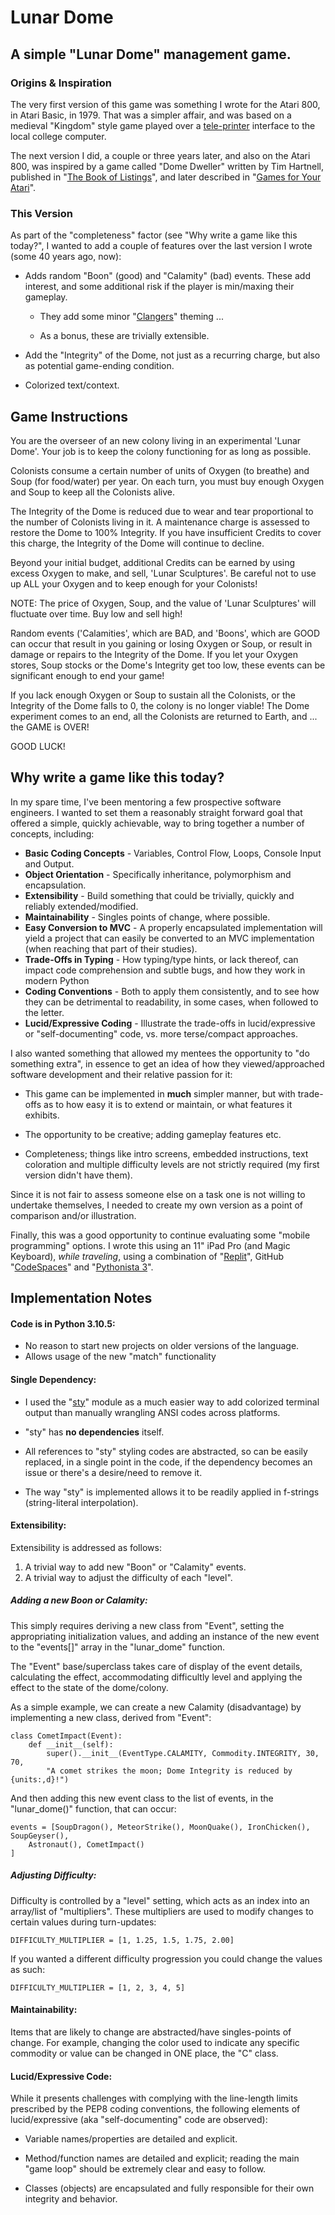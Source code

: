 # Lunar Dome 
## A simple "Lunar Dome" management game.

### Origins & Inspiration
The very first version of this game was something I wrote for the Atari 800, in Atari Basic, in 1979.  That was a simpler affair, and was based on a medieval "Kingdom" style game played over a [tele-printer](https://en.wikipedia.org/wiki/Teleprinter) interface to the local college computer.

The next version I did, a couple or three years later, and also on the Atari 800, was inspired by a game called "Dome Dweller" written by Tim Hartnell, published in "[The Book of Listings](http://bbcmicro.co.uk/game.php?id=3169)", and later described in "[Games for Your Atari](https://atariage.com/forums/topic/292136-games-for-your-atari-book/)".

### This Version
As part of the "completeness" factor (see "Why write a game like this today?", I wanted to add a couple of features over the last version I wrote (some 40 years ago, now):

* Adds random "Boon" (good) and "Calamity" (bad) events.  These add interest, and some additional risk if the player is min/maxing their gameplay.

	* They add some minor "[Clangers](https://en.wikipedia.org/wiki/Clangers)" theming ...
	
	* As a bonus, these are trivially extensible.	

* Add the "Integrity" of the Dome, not just as a recurring charge, but also as potential game-ending condition.

* Colorized text/context.

## Game Instructions

You are the overseer of an new colony living in an experimental 'Lunar Dome'.
Your job is to keep the colony functioning for as long as possible.

Colonists consume a certain number of units of Oxygen (to breathe) and Soup (for food/water) per year. On each turn, you must buy enough Oxygen and Soup to keep all the Colonists alive.

The Integrity of the Dome is reduced due to wear and tear proportional to the number of Colonists living in it. A maintenance charge is assessed to restore the Dome to 100% Integrity. If you have insufficient Credits to cover this charge, the Integrity of the Dome will continue to decline.

Beyond your initial budget, additional Credits can be earned by using excess Oxygen to make, and sell, 'Lunar Sculptures'. Be careful not to use up ALL your Oxygen and to keep enough for your Colonists!

NOTE: The price of Oxygen, Soup, and the value of 'Lunar Sculptures' will fluctuate over time. Buy low and sell high!

Random events ('Calamities', which are BAD, and 'Boons', which are GOOD can occur that result in you gaining or losing Oxygen or Soup, or result in damage or repairs to the Integrity of the Dome. If you let your Oxygen stores, Soup stocks or the Dome's Integrity get too low, these events can be significant
enough to end your game!

If you lack enough Oxygen or Soup to sustain all the Colonists, or the Integrity of the Dome falls to 0, the colony is no longer viable! The Dome experiment comes to an end, all the Colonists are returned to Earth, and ... the GAME is OVER!

GOOD LUCK!

## Why write a game like this today?
In my spare time, I've been mentoring a few prospective software engineers.  I wanted to set them a reasonably straight forward goal that offered a simple, quickly achievable, way to bring together a number of concepts, including:

* **Basic Coding Concepts** - Variables, Control Flow, Loops, Console Input and Output.
* **Object Orientation** - Specifically inheritance, polymorphism and encapsulation.
* **Extensibility** - Build something that could be trivially, quickly and reliably extended/modified.
* **Maintainability** - Singles points of change, where possible.
* **Easy Conversion to MVC** - A properly encapsulated implementation will yield a project that can easily be converted to an MVC implementation (when reaching that part of their studies).
* **Trade-Offs in Typing** - How typing/type hints, or lack thereof, can impact code comprehension and subtle bugs, and how they work in modern Python
* **Coding Conventions** - Both to apply them consistently, and to see how they can be detrimental to readability, in some cases, when followed to the letter.
* **Lucid/Expressive Coding** - Illustrate the trade-offs in lucid/expressive or "self-documenting" code, vs. more terse/compact approaches.

I also wanted something that allowed my mentees the opportunity to "do something extra", in essence to get an idea of how they viewed/approached software development and their relative passion for it:

* This game can be implemented in **much** simpler manner, but with trade-offs as to how easy it is to extend or maintain, or what features it exhibits.

* The opportunity to be creative; adding gameplay features etc.

* Completeness; things like intro screens, embedded instructions, text coloration and multiple difficulty levels are not strictly required (my first version didn't have them).

Since it is not fair to assess someone else on a task one is not willing to undertake themselves, I needed to create my own version as a point of comparison and/or illustration.

Finally, this was a good opportunity to continue evaluating some "mobile programming" options.  I wrote this using an 11" iPad Pro (and Magic Keyboard), *while traveling*, using a combination of "[Replit](https://replit.com)", GitHub "[CodeSpaces](https://github.com/features/codespaces)" and "[Pythonista 3](https://apps.apple.com/us/app/pythonista-3/id1085978097)".

## Implementation Notes
#### Code is in Python 3.10.5:
* No reason to start new projects on older versions of the language.
* Allows usage of the new "match" functionality

#### Single Dependency:

* I used the "[sty](https://pypi.org/project/sty/)" module as a much easier way to add colorized terminal output than manually wrangling ANSI codes across platforms.

* "sty" has **no dependencies** itself.

* All references to "sty" styling codes are abstracted, so can be easily replaced, in a single point in the code, if the dependency becomes an issue or there's a desire/need to remove it.

* The way "sty" is implemented allows it to be readily applied in f-strings (string-literal interpolation).

#### Extensibility:

Extensibility is addressed as follows:

1. A trivial way to add new "Boon" or "Calamity" events.
2. A trivial way to adjust the difficulty of each "level".

##### Adding a new Boon or Calamity:

This simply requires deriving a new class from "Event", setting the appropriating initialization values, and adding an instance of the new event to the "events[]" array in the "lunar_dome" function.

The "Event" base/superclass takes care of display of the event details, calculating the effect, accommodating difficultly level and applying the effect to the state of the dome/colony.

As a simple example, we can create a new Calamity (disadvantage) by implementing a new class, derived from "Event":

    class CometImpact(Event):
	    def __init__(self):
		    super().__init__(EventType.CALAMITY, Commodity.INTEGRITY, 30, 70,
		    "A comet strikes the moon; Dome Integrity is reduced by {units:,d}!")
		    
And then adding this new event class to the list of events, in the "lunar_dome()" function, that can occur:

    events = [SoupDragon(), MeteorStrike(), MoonQuake(), IronChicken(), SoupGeyser(),    
	    Astronaut(), CometImpact()    
    ]

##### Adjusting Difficulty:

Difficulty is controlled by a "level" setting, which acts as an index into an array/list of "multipliers".  These multipliers are used to modify changes to certain values during turn-updates:

    DIFFICULTY_MULTIPLIER = [1, 1.25, 1.5, 1.75, 2.00]

If you wanted a different difficulty progression you could change the values as such:

    DIFFICULTY_MULTIPLIER = [1, 2, 3, 4, 5]

#### Maintainability:

Items that are likely to change are abstracted/have singles-points of change.  For example, changing the color used to indicate any specific commodity or value can be changed in ONE place, the "C" class.

#### Lucid/Expressive Code:

While it presents challenges with complying with the line-length limits prescribed by the PEP8 coding conventions, the following elements of lucid/expressive (aka "self-documenting" code are observed):

* Variable names/properties are detailed and explicit.

* Method/function names  are detailed and explicit; reading the main "game loop" should be extremely clear and easy to follow.

* Classes (objects) are encapsulated and fully responsible for their own integrity and behavior.
